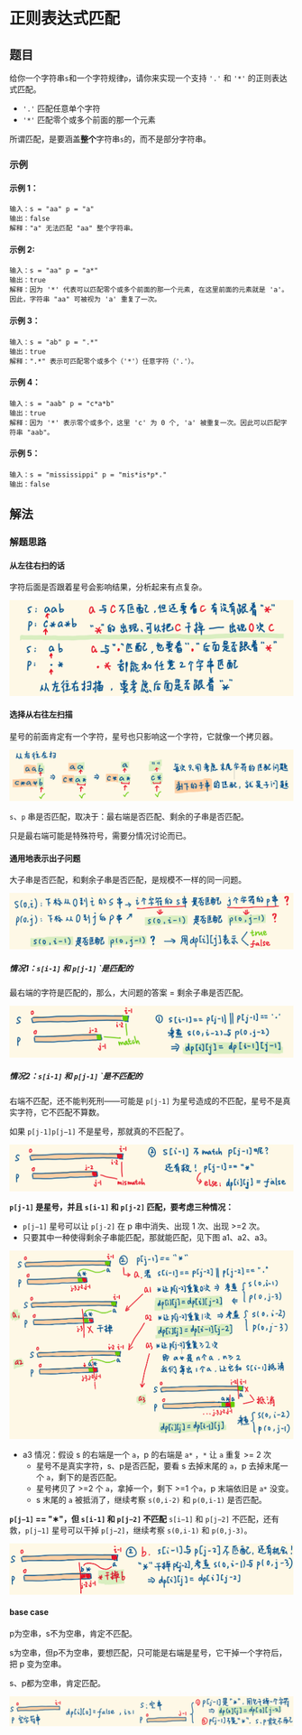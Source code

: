 #  正则表达式匹配
## 题目
给你一个字符串`s`和一个字符规律`p`，请你来实现一个支持 `'.'` 和 `'*'` 的正则表达式匹配。

- `'.'` 匹配任意单个字符
- `'*'` 匹配零个或多个前面的那一个元素

所谓匹配，是要涵盖**整个**字符串`s`的，而不是部分字符串。

### 示例
#### 示例 1：

```
输入：s = "aa" p = "a"
输出：false
解释："a" 无法匹配 "aa" 整个字符串。
```
#### 示例 2:

```
输入：s = "aa" p = "a*"
输出：true
解释：因为 '*' 代表可以匹配零个或多个前面的那一个元素, 在这里前面的元素就是 'a'。因此，字符串 "aa" 可被视为 'a' 重复了一次。
```
#### 示例 3：

```
输入：s = "ab" p = ".*"
输出：true
解释：".*" 表示可匹配零个或多个（'*'）任意字符（'.'）。
```
#### 示例 4：

```
输入：s = "aab" p = "c*a*b"
输出：true
解释：因为 '*' 表示零个或多个，这里 'c' 为 0 个, 'a' 被重复一次。因此可以匹配字符串 "aab"。
```
#### 示例 5：

```
输入：s = "mississippi" p = "mis*is*p*."
输出：false
```

## 解法

### 解题思路
#### 从左往右扫的话
字符后面是否跟着星号会影响结果，分析起来有点复杂。

![regular-expression-matching-1.png](../../assets/images/problemset/regular-expression-matching-1.png)

#### 选择从右往左扫描
星号的前面肯定有一个字符，星号也只影响这一个字符，它就像一个拷贝器。

![regular-expression-matching-2.png](../../assets/images/problemset/regular-expression-matching-2.png)

`s`、`p` 串是否匹配，取决于：最右端是否匹配、剩余的子串是否匹配。

只是最右端可能是特殊符号，需要分情况讨论而已。

#### 通用地表示出子问题

大子串是否匹配，和剩余子串是否匹配，是规模不一样的同一问题。

![regular-expression-matching-3.png](../../assets/images/problemset/regular-expression-matching-3.png)

##### **情况1：`s[i-1]` 和 `p[j-1]` `是匹配的**

最右端的字符是匹配的，那么，大问题的答案 = 剩余子串是否匹配。

![regular-expression-matching-4.png](../../assets/images/problemset/regular-expression-matching-4.png)

##### **情况2：`s[i-1]` 和 `p[j-1]` `是不匹配的**

右端不匹配，还不能判死刑——可能是 `p[j-1]` 为星号造成的不匹配，星号不是真实字符，它不匹配不算数。

如果 `p[j-1]p[j−1]` 不是星号，那就真的不匹配了。

![regular-expression-matching-5.png](../../assets/images/problemset/regular-expression-matching-5.png)

**`p[j-1]` 是星号，并且 `s[i-1]` 和 `p[j-2]` 匹配，要考虑三种情况：**

- `p[j−1]` 星号可以让 `p[j-2]` 在 p 串中消失、出现 1 次、出现 >=2 次。
- 只要其中一种使得剩余子串能匹配，那就能匹配，见下图 a1、a2、a3。

![regular-expression-matching-6.png](../../assets/images/problemset/regular-expression-matching-6.png)

- a3 情况：假设 s 的右端是一个 `a`，p 的右端是 `a*` ，`*` 让 `a` 重复 >= 2 次
  - 星号不是真实字符，s、p是否匹配，要看 s 去掉末尾的 `a`，p 去掉末尾一个 `a`，剩下的是否匹配。
  - 星号拷贝了 >=2 个 `a`，拿掉一个，剩下 >=1 个`a`，p 末端依旧是 `a*` 没变。
  - s 末尾的 `a` 被抵消了，继续考察 `s(0,i-2)` 和 `p(0,i-1)` 是否匹配。


**`p[j−1]` == "∗"，但 `s[i-1]` 和 `p[j−2]` 不匹配**
`s[i−1]` 和 `p[j−2]` 不匹配，还有救，`p[j−1]` 星号可以干掉 `p[j−2]`，继续考察 `s(0,i-1)` 和 `p(0,j-3)`。

![regular-expression-matching-7.png](../../assets/images/problemset/regular-expression-matching-7.png)

#### base case
p为空串，s不为空串，肯定不匹配。

s为空串，但p不为空串，要想匹配，只可能是右端是星号，它干掉一个字符后，把 p 变为空串。

s、p都为空串，肯定匹配。

![regular-expression-matching-8.png](../../assets/images/problemset/regular-expression-matching-8.png)

###
